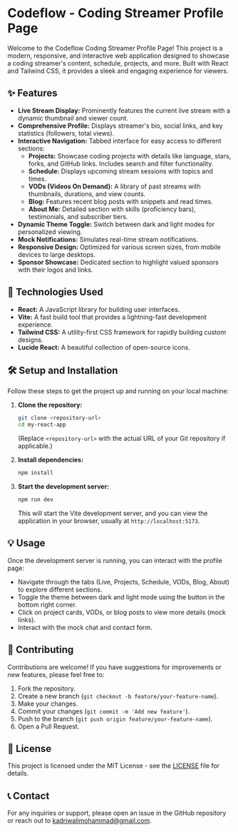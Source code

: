 # Codeflow - Coding Streamer Profile Page

Welcome to the Codeflow Coding Streamer Profile Page! This project is a modern, responsive, and interactive web application designed to showcase a coding streamer's content, schedule, projects, and more. Built with React and Tailwind CSS, it provides a sleek and engaging experience for viewers.

## ✨ Features

-   **Live Stream Display:** Prominently features the current live stream with a dynamic thumbnail and viewer count.
-   **Comprehensive Profile:** Displays streamer's bio, social links, and key statistics (followers, total views).
-   **Interactive Navigation:** Tabbed interface for easy access to different sections:
    -   **Projects:** Showcase coding projects with details like language, stars, forks, and GitHub links. Includes search and filter functionality.
    -   **Schedule:** Displays upcoming stream sessions with topics and times.
    -   **VODs (Videos On Demand):** A library of past streams with thumbnails, durations, and view counts.
    -   **Blog:** Features recent blog posts with snippets and read times.
    -   **About Me:** Detailed section with skills (proficiency bars), testimonials, and subscriber tiers.
-   **Dynamic Theme Toggle:** Switch between dark and light modes for personalized viewing.
-   **Mock Notifications:** Simulates real-time stream notifications.
-   **Responsive Design:** Optimized for various screen sizes, from mobile devices to large desktops.
-   **Sponsor Showcase:** Dedicated section to highlight valued sponsors with their logos and links.

## 🚀 Technologies Used

-   **React:** A JavaScript library for building user interfaces.
-   **Vite:** A fast build tool that provides a lightning-fast development experience.
-   **Tailwind CSS:** A utility-first CSS framework for rapidly building custom designs.
-   **Lucide React:** A beautiful collection of open-source icons.

## 🛠️ Setup and Installation

Follow these steps to get the project up and running on your local machine:

1.  **Clone the repository:**
    ```bash
    git clone <repository-url>
    cd my-react-app
    ```
    (Replace `<repository-url>` with the actual URL of your Git repository if applicable.)

2.  **Install dependencies:**
    ```bash
    npm install
    ```

3.  **Start the development server:**
    ```bash
    npm run dev
    ```

    This will start the Vite development server, and you can view the application in your browser, usually at `http://localhost:5173`.

## 💡 Usage

Once the development server is running, you can interact with the profile page:

-   Navigate through the tabs (Live, Projects, Schedule, VODs, Blog, About) to explore different sections.
-   Toggle the theme between dark and light mode using the button in the bottom right corner.
-   Click on project cards, VODs, or blog posts to view more details (mock links).
-   Interact with the mock chat and contact form.

## 🤝 Contributing

Contributions are welcome! If you have suggestions for improvements or new features, please feel free to:

1.  Fork the repository.
2.  Create a new branch (`git checkout -b feature/your-feature-name`).
3.  Make your changes.
4.  Commit your changes (`git commit -m 'Add new feature'`).
5.  Push to the branch (`git push origin feature/your-feature-name`).
6.  Open a Pull Request.

## 📄 License

This project is licensed under the MIT License - see the [LICENSE](LICENSE) file for details.

## 📞 Contact

For any inquiries or support, please open an issue in the GitHub repository or reach out to [kadriwalimohammad@gmail.com](mailto:kadriwalimohammad@gmail.com).